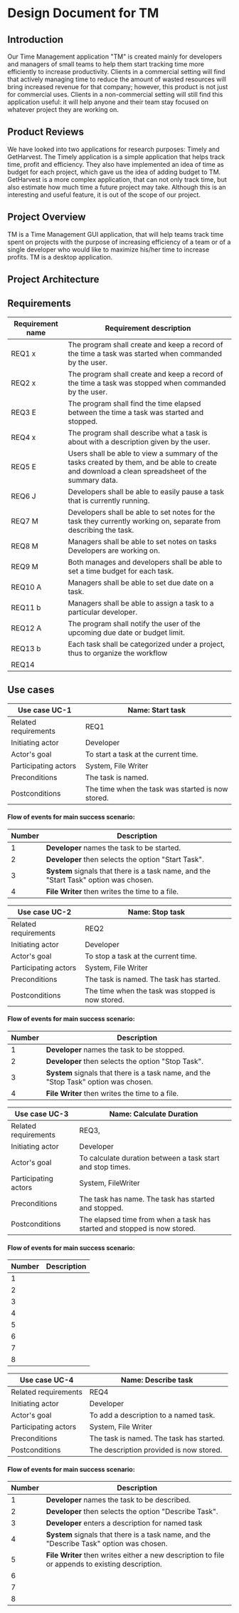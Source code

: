 # Design Document for TM 

## Introduction

Our Time Management application "TM" is created mainly for developers and managers of small teams to help them start tracking time more efficiently to increase productivity. Clients in a commercial setting will find that actively managing time to reduce the amount of wasted resources will bring increased revenue for that company; however, this product is not just for commercial uses. Clients in a non-commercial setting will still find this application useful: it will help anyone and their team stay focused on whatever project they are working on.

## Product Reviews

We have looked into two applications for research purposes: Timely and GetHarvest. The Timely application is a simple application that helps track time, profit and efficiency. They also have implemented an idea of time as budget for each project, which gave us the idea of adding budget to TM.
GetHarvest is a more complex application, that can not only track time, but also estimate how much time a future project may take. Although this is an interesting and useful feature, it is out of the scope of our project.


## Project Overview

TM is a Time Management GUI application, that will help teams track time spent on projects with the purpose of increasing efficiency of a team or of a single developer who would like to maximize his/her time to increase profits. TM is a desktop application.


## Project Architecture


## Requirements
| Requirement name | Requirement description |
|------------------|-------------------------|
|   REQ1      x     |  The program shall create and keep a record of the time a task was started when commanded by the user.    |
|   REQ2       x    |  The program shall create and keep a record of the time a task was stopped when commanded by the user.     |
|   REQ3     E      |  The program shall find the time elapsed between the time a task was started and stopped.            |
|   REQ4        x   |  The program shall describe what a task is about with a description given by the user.                |
|   REQ5    E       |  Users shall be able to view a summary of the tasks created by them, and be able to create and download a clean spreadsheet of the summary data.    |
|   REQ6        J   |   Developers shall be able to easily pause a task that is currently running.           |
|   REQ7        M   |  Developers shall be able to set notes for the task they currently working on, separate from describing the task.     |
|   REQ8      M     |  Managers shall be able to set notes on tasks Developers are working on.            |
|   REQ9        M  | Both manages and developers shall be able to set a time budget for each task.  |                         
|   REQ10        A  | Managers shall be able to set due date on a task.   |
|   REQ11       b   | Managers shall be able to assign a task to a particular developer.         |
|   REQ12         A | The program shall notify the user of the upcoming due date or budget limit.  |
|   REQ13         b | Each task shall be categorized under a project, thus to organize the workflow   |
|   REQ14          |                                                                  |

## Use cases

| Use case UC-1             | Name: Start task              |
|---------------------------|-------------------------------|
| Related requirements      | REQ1                            |
| Initiating actor          | Developer                     |
| Actor's goal              | To start a task at the current time.                    |
| Participating actors      | System, File Writer                              |
| Preconditions             | The task is named.                              |
| Postconditions            | The time when the task was started is now stored.                              |

#### Flow of events for main success scenario:

| Number |    Description          |
|--------|-------------------------|
| 1      | **Developer** names the task to be started.                   |
| 2      | **Developer** then selects the option "Start Task".                       |
| 3      | **System** signals that there is a task name, and the "Start Task" option was chosen.              |
| 4      | **File Writer** then writes the time to a file.                        |


| Use case UC-2             | Name: Stop task              |
|---------------------------|-------------------------------|
| Related requirements      | REQ2                            |
| Initiating actor          | Developer                     |
| Actor's goal              | To stop a task at the current time.                    |
| Participating actors      | System, File Writer                              |
| Preconditions             | The task is named. The task has started.                             |
| Postconditions            | The time when the task was stopped is now stored.                              |

#### Flow of events for main success scenario:

| Number |    Description          |
|--------|-------------------------|
| 1      | **Developer** names the task to be stopped.                   |
| 2      | **Developer** then selects the option "Stop Task".                       |
| 3      | **System** signals that there is a task name, and the "Stop Task" option was chosen.              |
| 4      | **File Writer** then writes the time to a file.                        |


| Use case UC-3             | Name:   Calculate Duration           |
|---------------------------|-------------------------------|
| Related requirements      | REQ3,                             |
| Initiating actor          | Developer                     |
| Actor's goal              | To calculate duration between a task start and stop times.                   |
| Participating actors      | System, FileWriter                             |
| Preconditions             | The task has name. The task has started and stopped.                             |
| Postconditions            | The elapsed time from when a task has started and stopped is now stored.                            |
#### Flow of events for main success scenario:
| Number |    Description          |
|--------|-------------------------|
| 1      |                 |
| 2      |                      |
| 3      |            |
| 4      |                      |
| 5      |                         |
| 6      |                         |
| 7      |                         |
| 8      |                         |

| Use case UC-4             | Name: Describe task              |
|---------------------------|-------------------------------|
| Related requirements      | REQ4                            |
| Initiating actor          | Developer                     |
| Actor's goal              | To add a description to a named task.                    |
| Participating actors      | System, File Writer                              |
| Preconditions             | The task is named. The task has started.                             |
| Postconditions            | The description provided is now stored.                              |
#### Flow of events for main success scenario:
| Number |    Description          |
|--------|-------------------------|
| 1      | **Developer** names the task to be described.                   |
| 2      | **Developer** then selects the option "Describe Task".|
| 3      |  **Developer** enters a description for named task             |
| 4      | **System** signals that there is a task name, and the "Describe Task" option was chosen.                          |
| 5      | **File Writer** then writes either a new description to file or appends to existing description.                      |
| 6      |                        |
| 7      |                         |
| 8      |                         |




